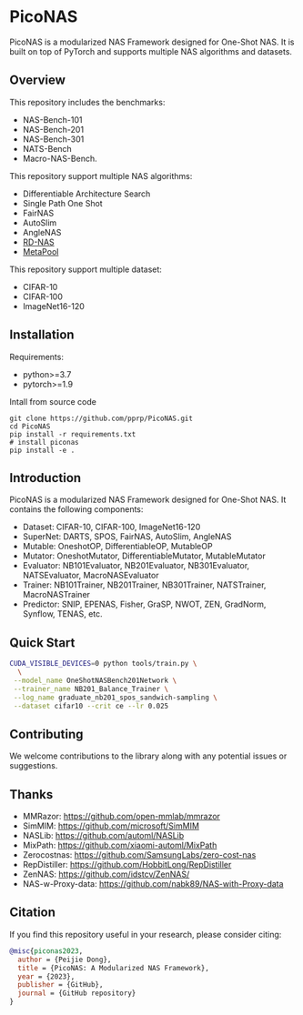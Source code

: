 # PicoNAS

PicoNAS is a modularized NAS Framework designed for One-Shot NAS. It is built on top of PyTorch and supports multiple NAS algorithms and datasets.

## Overview

This repository includes the benchmarks:

- NAS-Bench-101
- NAS-Bench-201
- NAS-Bench-301
- NATS-Bench
- Macro-NAS-Bench.

This repository support multiple NAS algorithms:

- Differentiable Architecture Search
- Single Path One Shot
- FairNAS
- AutoSlim
- AngleNAS
- [RD-NAS](https://github.com/pprp/PicoNAS/tree/dev/examples/rdnas)
- [MetaPool](https://github.com/pprp/PicoNAS/tree/dev/examples/meta_pool)

This repository support multiple dataset:

- CIFAR-10
- CIFAR-100
- ImageNet16-120

## Installation

Requirements:

- python>=3.7
- pytorch>=1.9

Intall from source code

```
git clone https://github.com/pprp/PicoNAS.git
cd PicoNAS
pip install -r requirements.txt
# install piconas
pip install -e .
```

## Introduction

PicoNAS is a modularized NAS Framework designed for One-Shot NAS. It contains the following components:
- Dataset: CIFAR-10, CIFAR-100, ImageNet16-120
- SuperNet: DARTS, SPOS, FairNAS, AutoSlim, AngleNAS
- Mutable: OneshotOP, DifferentiableOP, MutableOP
- Mutator: OneshotMutator, DifferentiableMutator, MutableMutator
- Evaluator: NB101Evaluator, NB201Evaluator, NB301Evaluator, NATSEvaluator, MacroNASEvaluator
- Trainer: NB101Trainer, NB201Trainer, NB301Trainer, NATSTrainer, MacroNASTrainer
- Predictor: SNIP, EPENAS, Fisher, GraSP, NWOT, ZEN, GradNorm, Synflow, TENAS, etc.


## Quick Start

```bash
CUDA_VISIBLE_DEVICES=0 python tools/train.py \
  \
 --model_name OneShotNASBench201Network \
 --trainer_name NB201_Balance_Trainer \
 --log_name graduate_nb201_spos_sandwich-sampling \
 --dataset cifar10 --crit ce --lr 0.025
```


## Contributing

We welcome contributions to the library along with any potential issues or suggestions.

## Thanks

- MMRazor: <https://github.com/open-mmlab/mmrazor>
- SimMIM: <https://github.com/microsoft/SimMIM>
- NASLib: <https://github.com/automl/NASLib>
- MixPath: <https://github.com/xiaomi-automl/MixPath>
- Zerocostnas: <https://github.com/SamsungLabs/zero-cost-nas>
- RepDistiller: <https://github.com/HobbitLong/RepDistiller>
- ZenNAS: <https://github.com/idstcv/ZenNAS/>
- NAS-w-Proxy-data: <https://github.com/nabk89/NAS-with-Proxy-data>

## Citation

If you find this repository useful in your research, please consider citing:

```bibtex
@misc{piconas2023,
  author = {Peijie Dong},
  title = {PicoNAS: A Modularized NAS Framework},
  year = {2023},
  publisher = {GitHub},
  journal = {GitHub repository}
}
```
